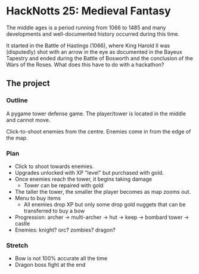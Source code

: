 # HackNotts 25: Medieval Fantasy

The middle ages is a period running from 1066 to 1485 and many developments and well-documented history occurred during this time. 

It started in the Battle of Hastings (1066), where King Harold II was (disputedly) shot with an arrow in the eye as documented in the Bayeux Tapestry and ended during the Battle of Bosworth and the conclusion of the Wars of the Roses. What does this have to do with a hackathon?

## The project


### Outline

A pygame tower defense game. The player/tower is located in the middle and cannot move. 

Click-to-shoot enemies from the centre. Enemies come in from the edge of the map. 

### Plan

- Click to shoot towards enemies.
- Upgrades unlocked with XP "level" but purchased with gold.
- Once enemies reach the tower, it begins taking damage
    - Tower can be repaired with gold
- The taller the tower, the smaller the player becomes as map zooms out. 
- Menu to buy items
    - All enemies drop XP but only some drop gold nuggets that can be transferred to buy a bow
- Progression: archer -> multi-archer -> hut -> keep -> bombard tower -> castle
- Enemies: knight? orc? zombies? dragon? 

### Stretch

- Bow is not 100% accurate all the time
- Dragon boss fight at the end

